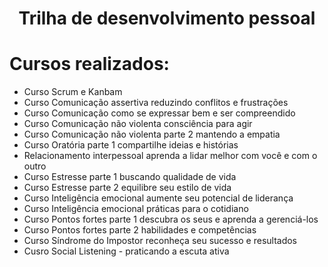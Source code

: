 <h1 align="center"> Trilha de desenvolvimento pessoal </h1>

# Cursos realizados:

* Curso Scrum e Kanbam
* Curso Comunicação assertiva reduzindo conflitos e frustrações
* Curso Comunicação como se expressar bem e ser compreendido
* Curso Comunicação não violenta consciência para agir 
* Curso Comunicação não violenta parte 2 mantendo a empatia 
* Curso Oratória parte 1 compartilhe ideias e histórias
* Relacionamento interpessoal aprenda a lidar melhor com você e com o outro
* Curso Estresse parte 1 buscando qualidade de vida 
* Curso Estresse parte 2 equilibre seu estilo de vida
* Curso Inteligência emocional aumente seu potencial de liderança
* Curso Inteligência emocional práticas para o cotidiano
* Curso Pontos fortes parte 1 descubra os seus e aprenda a gerenciá-los
* Curso Pontos fortes parte 2 habilidades e competências
* Curso Síndrome do Impostor reconheça seu sucesso e resultados
* Cusro Social Listening - praticando a escuta ativa
